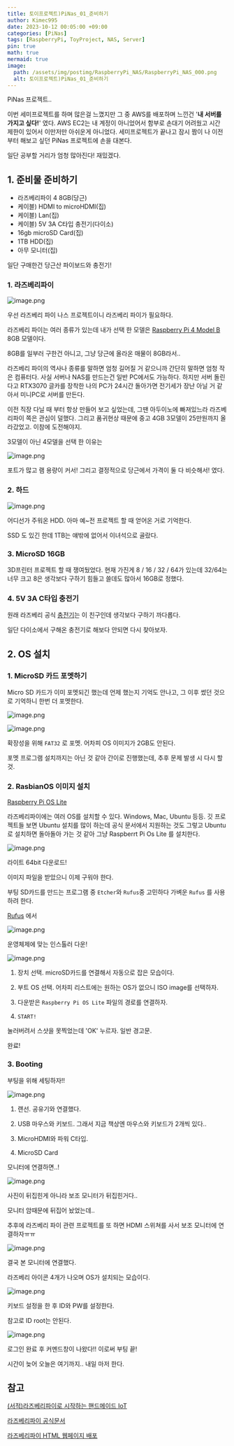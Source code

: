 ```yaml
---
title: 토이프로젝트)PiNas_01_준비하기
author: Kimec995
date: 2023-10-12 00:05:00 +09:00
categories: [PiNas]
tags: [RaspberryPi, ToyProject, NAS, Server]
pin: true
math: true
mermaid: true
image: 
  path: /assets/img/postimg/RaspberryPi_NAS/RaspberryPi_NAS_000.png
  alt: 토이프로젝트)PiNas_01_준비하기
---
```


PiNas 프로젝트..

이번 세미프로젝트를 하며 많은걸 느꼈지만 그 중 AWS를 배포하며 느낀건 '**내 서버를 가지고 싶다!**' 였다. AWS EC2는 내 계정이 아니었어서 함부로 손대기 어려웠고 시간 제한이 있어서 이만저만 아쉬운게 아니었다. 세미프로젝트가 끝나고 잠시 짬이 나 이전부터 해보고 싶던 PiNas 프로젝트에 손을 대본다.

일단 공부할 거리가 엄청 많아진다! 재밌겠다.

## 1. 준비물 준비하기

- 라즈베리파이 4 8GB(당근)
- 케이블) HDMI to microHDMI(집)
- 케이블) Lan(집)
- 케이블) 5V 3A C타입 충전기(다이소)
- 16gb microSD Card(집)
- 1TB HDD(집)
- 아무 모니터(집)

일단 구매한건 당근산 파이보드와 충전기!

### 1. 라즈베리파이

![image.png](\assets\img\postimg\RaspberryPi_NAS\RaspberryPi_NAS_02.png)


우선 라즈베리 파이 나스 프로젝트이니 라즈베리 파이가 필요하다.

라즈베리 파이는 여러 종류가 있는데 내가 선택 한 모델은 [Raspberry Pi 4 Model B](https://www.raspberrypi.com/products/raspberry-pi-4-model-b/) 8GB 모델이다.

8GB를 일부러 구한건 아니고, 그냥 당근에 올라온 매물이 8GB라서..

라즈베리 파이의 역사나 종류를 말하면 엄청 길어질 거 같으니까 간단히 말하면 엄청 작은 컴퓨터다. 사실 서버나 NAS를 만드는건 일반 PC에서도 가능하다. 하지만 서버 돌린다고 RTX3070 글카를 장착한 나의 PC가 24시간 돌아가면 전기세가 장난 아닐 거 같아서 미니PC로 서버를 만든다.

이전 직장 다닐 때 부터 항상 만들어 보고 싶었는데, 그땐 아두이노에 빠져있느라 라즈베리파이 쪽은 관심이 덜했다. 그리고 품귀현상 때문에 중고 4GB 3모델이 25만원까지 올라갔었고. 이참에 도전해야지.

3모델이 아닌 4모델을 선택 한 이유는

![image.png](\assets\img\postimg\RaspberryPi_NAS\RaspberryPi_NAS_00.png)

포트가 많고 램 용량이 커서! 그리고 결정적으로 당근에서 가격이 둘 다 비슷해서! 였다.

### 2. 하드

![image.png](\assets\img\postimg\RaspberryPi_NAS\RaspberryPi_NAS_01.png)

어디선가 주워온 HDD. 아마 예~전 프로젝트 할 때 얻어온 거로 기억한다.

SSD 도 있긴 한데 1TB는 얘밖에 없어서 이녀석으로 골랐다.

### 3. MicroSD 16GB

3D프린터 프로젝트 할 때 쟁여뒀었다. 현재 가진게 8 / 16 / 32 / 64가 있는데 32/64는 너무 크고 8은 생각보다 구하기 힘들고 쓸데도 많아서 16GB로 정했다.

### 4. 5V 3A C타입 충전기

원래 라즈베리 공식 [충전기](https://www.raspberrypi.com/products/type-c-power-supply/)는 이 친구인데 생각보다 구하기 까다롭다.

일단 다이소에서 구해온 충전기로 해보다 안되면 다시 찾아보자.

## 2. OS 설치

### 1. MicroSD 카드 포멧하기

Micro SD 카드가 이미 포멧되긴 했는데 언제 했는지 기억도 안나고, 그 이후 썼던 것으로 기억하니 한번 더 포멧한다.

![image.png](\assets\img\postimg\RaspberryPi_NAS\RaspberryPi_NAS_03.png)

![image.png](\assets\img\postimg\RaspberryPi_NAS\RaspberryPi_NAS_04.png)

확장성을 위해 `FAT32` 로 포멧. 어차피 OS 이미지가 2GB도 안된다.

포멧 프로그램 설치까지는 아닌 것 같아 간이로 진행했는데, 추후 문제 발생 시 다시 할 것.

### 2. RasbianOS 이미지 설치

[Raspberry Pi OS Lite](https://www.raspberrypi.com/software/operating-systems/)

라즈베리파이에는 여러 OS를 설치할 수 있다. Windows, Mac, Ubuntu 등등. 깃 프로젝트들 보면 Ubuntu 설치를 많이 하는데 공식 문서에서 지원하는 것도 그렇고 Ubuntu로 설치하면 돌아돌아 가는 것 같아 그냥 Raspberrt Pi Os Lite 를 설치한다.

![image.png](\assets\img\postimg\RaspberryPi_NAS\RaspberryPi_NAS_05.png)

라이트 64bit 다운로드!

이미지 파일을 받았으니 이제 구워야 한다.

부팅 SD카드를 만드는 프로그램 중 `Etcher`와 `Rufus`중 고민하다 가벼운 `Rufus` 를 사용하려 한다.

[Rufus](https://rufus.ie/ko/#google_vignette) 에서

![image.png](\assets\img\postimg\RaspberryPi_NAS\RaspberryPi_NAS_06.png)

운영체제에 맞는 인스톨러 다운!

![image.png](\assets\img\postimg\RaspberryPi_NAS\RaspberryPi_NAS_07.png)

1. 장치 선택. microSD카드를 연결해서 자동으로 잡은 모습이다.

2. 부트 OS 선택. 어차피 리스트에는 원하는 OS가 없으니 ISO image를 선택하자.

3. 다운받은 `Raspberry Pi OS Lite` 파일의 경로를 연결하자.

4. `START!`

눌러버려서 스샷을 못찍었는데 'OK' 누르자. 일반 경고문.

완료!

### 3. Booting

부팅을 위해 세팅하자!!

![image.png](\assets\img\postimg\RaspberryPi_NAS\RaspberryPi_NAS_08.png)

1. 랜선. 공유기와 연결했다.

2. USB 마우스와 키보드. 그래서 지금 책상엔 마우스와 키보드가 2개씩 있다..

3. MicroHDMI와 파워 C타입.

4. MicroSD Card

모니터에 연결하면..!

![image.png](\assets\img\postimg\RaspberryPi_NAS\RaspberryPi_NAS_09.png)

사진이 뒤집힌게 아니라 보조 모니터가 뒤집힌거다..

모니터 암때문에 뒤집어 놨었는데..

추후에 라즈베리 파이 관련 프로젝트를 또 하면 HDMI 스위쳐를 사서 보조 모니터에 연결하자ㅠㅠ

![image.png](\assets\img\postimg\RaspberryPi_NAS\RaspberryPi_NAS_10.png)

결국 본 모니터에 연결했다.

라즈베리 아이콘 4개가 나오며 OS가 설치되는 모습이다.

![image.png](\assets\img\postimg\RaspberryPi_NAS\RaspberryPi_NAS_11.png)

키보드 설정을 한 후 ID와 PW를 설정한다.

참고로 ID root는 안된다.

![image.png](\assets\img\postimg\RaspberryPi_NAS\RaspberryPi_NAS_12.png)

로그인 완료 후 커멘드창이 나왔다!! 이로써 부팅 끝!

시간이 늦어 오늘은 여기까지.. 내일 마저 한다.


## 참고
[(서적)라즈베리파이로 시작하는 핸드메이드 IoT](https://product.kyobobook.co.kr/detail/S000001934230)

[라즈베리파이 공식문서](https://www.raspberrypi.com/tutorials/nas-box-raspberry-pi-tutorial/)

[라즈베리파이 HTML 웹페이지 배포](https://www.seeedstudio.com/blog/2020/06/23/setup-a-raspberry-pi-web-server-and-easily-build-an-html-webpage-m/)